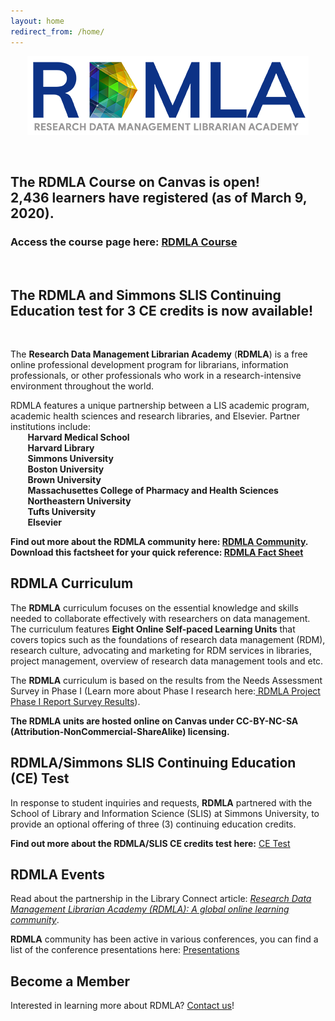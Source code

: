 ```yaml
---
layout: home
redirect_from: /home/
---
```


<p align="center"><img src="images/icons_logos/rdmla_logo/RDMLALogo_Blue_450px.png" alt="RDMLA Logo"></p> <br>

## **The RDMLA Course on Canvas is open!<br> 2,436 learners have registered (as of March 9, 2020)**.
### **Access the course page here**: <a  href="https://www.canvas.net/browse/simmonsu/courses/research-data-management" target="_blank">RDMLA Course</a>
<br>

## **The RDMLA and Simmons SLIS Continuing Education test for 3 CE credits is now available!**
<br>

The **Research Data Management Librarian Academy** (**RDMLA**) is a free online professional development program for librarians, information professionals, or other professionals who work in a research-intensive environment throughout the world. 

RDMLA features a unique partnership between a LIS academic program, academic health sciences and research libraries, and Elsevier. Partner institutions include: 
<br>
&nbsp;	&nbsp;	&nbsp;	&nbsp;**Harvard Medical School**<br>
&nbsp;	&nbsp;	&nbsp;	&nbsp;**Harvard Library**<br>
&nbsp;	&nbsp;	&nbsp;	&nbsp;**Simmons University**<br>
&nbsp;	&nbsp;	&nbsp;	&nbsp;**Boston University**<br>
&nbsp;	&nbsp;	&nbsp;	&nbsp;**Brown University**<br>
&nbsp;	&nbsp;	&nbsp;	&nbsp;**Massachusettes College of Pharmacy and Health Sciences**<br>
&nbsp;	&nbsp;	&nbsp;	&nbsp;**Northeastern University**<br>
&nbsp;	&nbsp;	&nbsp;	&nbsp;**Tufts University**<br>
&nbsp;	&nbsp;	&nbsp;	&nbsp;**Elsevier** <br>

**Find out more about the RDMLA community here: <a href="https://rdmla.github.io/home/partners/">RDMLA Community</a>.**
<br>
**Download this factsheet for your quick reference: <a  href="https://github.com/RDMLA/rdmla.github.io/blob/master/survey-documents/RDMLA%20factsheet_final%20october.pdf" target="_blank">RDMLA Fact Sheet</a>**
<br>

## RDMLA Curriculum

The **RDMLA** curriculum focuses on the essential knowledge and skills needed to collaborate effectively with researchers on data management. The curriculum features **Eight Online Self-paced Learning Units** that covers topics such as the foundations of research data management (RDM), research culture, advocating and marketing for RDM services in libraries, project management, overview of research data management tools and etc. <br>

The **RDMLA** curriculum is based on the results from the Needs Assessment Survey in Phase I (Learn more about Phase I research here:<a href="https://rdmla.github.io/home/about/"> RDMLA Project Phase I Report Survey Results</a>).<br> 

**The RDMLA units are hosted online on Canvas under CC-BY-NC-SA (Attribution-NonCommercial-ShareAlike) licensing.** 




## RDMLA/Simmons SLIS Continuing Education (CE) Test

In response to student inquiries and requests, **RDMLA** partnered with the School of Library and Information Science (SLIS) at Simmons University, to provide an optional offering of three (3) continuing education credits.

**Find out more about the RDMLA/SLIS CE credits test here:** <a href="https://rdmla.github.io/ce/">CE Test</a>




## RDMLA Events

Read about the partnership in the Library Connect article: <i><a href="https://libraryconnect.elsevier.com/articles/research-data-management-librarian-academy-rdmla-global-online-learning-community 
" target="_blank">Research Data Management Librarian Academy (RDMLA): A global online learning community</a></i>.

**RDMLA** community has been active in various conferences, you can find a list of the conference presentations here:
[Presentations](https://github.com/RDMLA/home/blob/master/images/presentationslides.pdf)


## Become a Member

Interested in learning more about RDMLA? <a href="https://rdmla.github.io/contact/">Contact us</a>!
